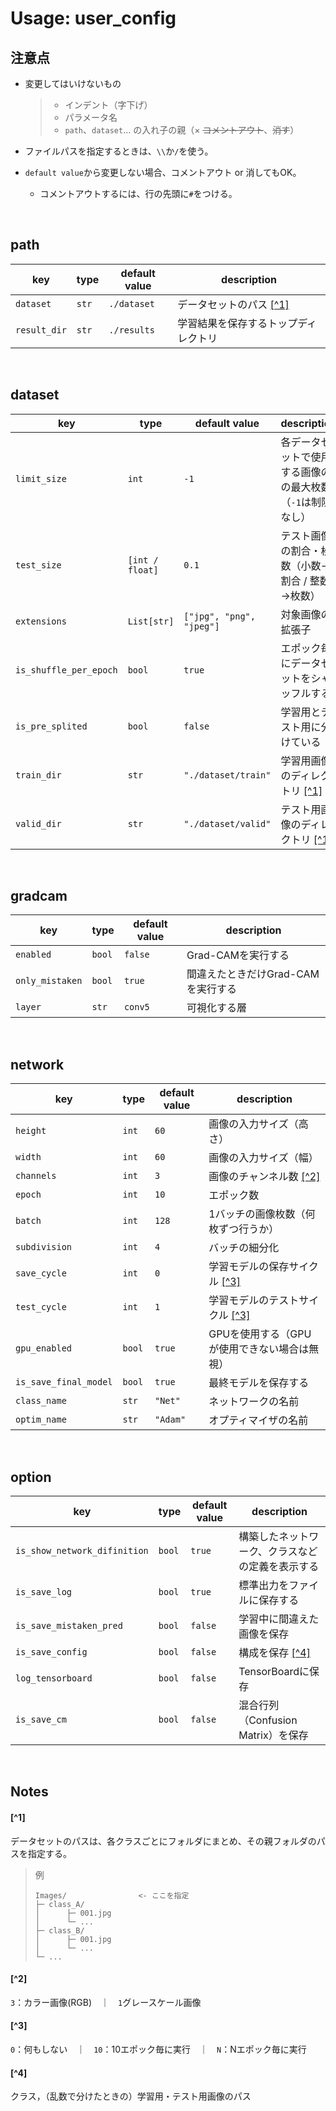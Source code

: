 # Usage: user_config

## 注意点

+ 変更してはいけないもの

  > + インデント（字下げ）
  > + パラメータ名
  > + `path`、`dataset`... の入れ子の親（× ~~コメントアウト~~、~~消す~~）

+ ファイルパスを指定するときは、`\\`か`/`を使う。

+ `default value`から変更しない場合、コメントアウト or 消してもOK。
  
  + コメントアウトするには、行の先頭に`#`をつける。

<br>

## path

| key          | type  | default value | description                          |
| ------------ | ----- | ------------- | ------------------------------------ |
| `dataset`    | `str` | `./dataset`   | データセットのパス [[^1]](#1)        |
| `result_dir` | `str` | `./results`   | 学習結果を保存するトップディレクトリ |

<br>

## dataset

| key                    | type            | default value            | description                                                |
| ---------------------- | --------------- | ------------------------ | ---------------------------------------------------------- |
| `limit_size`           | `int`           | `-1`                     | 各データセットで使用する画像のの最大枚数（`-1`は制限なし） |
| `test_size`            | `[int / float]` | `0.1`                    | テスト画像の割合・枚数（小数→割合 / 整数→枚数）            |
| `extensions`           | `List[str]`     | `["jpg", "png", "jpeg"]` | 対象画像の拡張子                                           |
| `is_shuffle_per_epoch` | `bool`          | `true`                   | エポック毎にデータセットをシャッフルする                   |
| `is_pre_splited`       | `bool`          | `false`                  | 学習用とテスト用に分けている                               |
| `train_dir`            | `str`           | `"./dataset/train"`      | 学習用画像のディレクトリ [[^1]](#1)                        |
| `valid_dir`            | `str`           | `"./dataset/valid"`      | テスト用画像のディレクトリ [[^1]](#1)                      |

<br>

## gradcam

| key             | type   | default value | description                        |
| --------------- | ------ | ------------- | ---------------------------------- |
| `enabled`       | `bool` | `false`       | Grad-CAMを実行する                 |
| `only_mistaken` | `bool` | `true`        | 間違えたときだけGrad-CAMを実行する |
| `layer`         | `str`  | `conv5`       | 可視化する層                       |

<br>

## network

| key                   | type   | default value | description                                  |
| --------------------- | ------ | ------------- | -------------------------------------------- |
| `height`              | `int`  | `60`          | 画像の入力サイズ（高さ）                     |
| `width`               | `int`  | `60`          | 画像の入力サイズ（幅）                       |
| `channels`            | `int`  | `3`           | 画像のチャンネル数 [[^2]](#2)                |
| `epoch`               | `int`  | `10`          | エポック数                                   |
| `batch`               | `int`  | `128`         | 1バッチの画像枚数（何枚ずつ行うか）          |
| `subdivision`         | `int`  | `4`           | バッチの細分化                               |
| `save_cycle`          | `int`  | `0`           | 学習モデルの保存サイクル [[^3]](#3)          |
| `test_cycle`          | `int`  | `1`           | 学習モデルのテストサイクル [[^3]](#3)        |
| `gpu_enabled`         | `bool` | `true`        | GPUを使用する（GPUが使用できない場合は無視） |
| `is_save_final_model` | `bool` | `true`        | 最終モデルを保存する                         |
| `class_name`          | `str`  | `"Net"`       | ネットワークの名前                           |
| `optim_name`          | `str`  | `"Adam"`      | オプティマイザの名前                         |

<br>

## option

| key                          | type   | default value | description                                      |
| ---------------------------- | ------ | ------------- | ------------------------------------------------ |
| `is_show_network_difinition` | `bool` | `true`        | 構築したネットワーク、クラスなどの定義を表示する |
| `is_save_log`                | `bool` | `true`        | 標準出力をファイルに保存する                     |
| `is_save_mistaken_pred`      | `bool` | `false`       | 学習中に間違えた画像を保存                       |
| `is_save_config`             | `bool` | `false`       | 構成を保存 [[^4]](#4)                            |
| `log_tensorboard`            | `bool` | `false`       | TensorBoardに保存                                |
| `is_save_cm`                 | `bool` | `false`       | 混合行列（Confusion Matrix）を保存               |

<br>

## Notes

#### [^1]

データセットのパスは、各クラスごとにフォルダにまとめ、その親フォルダのパスを指定する。

> 例
>
> ```
> Images/                <- ここを指定
> ├─ class_A/
> │      ├─ 001.jpg
> │      └─ ...
> ├─ class_B/
> │      ├─ 001.jpg
> │      └─ ...
> └─ ...
> ```

#### [^2]

`3`：カラー画像(RGB)　｜　`1`グレースケール画像

#### [^3]

`0`：何もしない　｜　`10`：10エポック毎に実行　｜　`N`：Nエポック毎に実行

#### [^4]

クラス，（乱数で分けたときの）学習用・テスト用画像のパス

